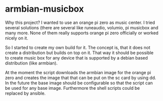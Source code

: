 # armbian-musicbox

Why this project? I wanted to use an orange pi zero as music center. 
I tried several solutions (there are several like runeaudio, volumio, pi musicbox and many more. 
None of them really supports orange pi zero officially or worked nicely on it. 

So I started to create my own build for it. The concept is, that it does not create a distribution but builds on top on it. 
That way it should be possible to create  music box for any device that is supported by a debian based distribution (like armbian). 

At the moment the script downloads the armbian image for the orange pi zero and creates the image that that can be put on the sc card by using dd. 
In the future the base image should be configurable so that the script can be used for any base image. 
Furthermore the shell scripts could be replaced by ansible. 
